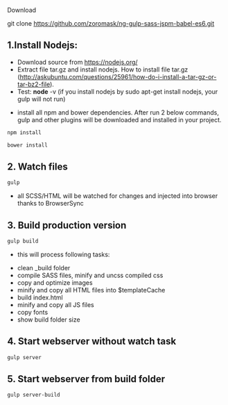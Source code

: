 Download

git clone https://github.com/zoromask/ng-gulp-sass-jspm-babel-es6.git

## 1.Install Nodejs:
* Download source from https://nodejs.org/
* Extract file tar.gz and install nodejs. How to install file tar.gz (http://askubuntu.com/questions/25961/how-do-i-install-a-tar-gz-or-tar-bz2-file).
* Test: **node** -v (if you install nodejs by sudo apt-get install nodejs, your gulp will not run)

- install all npm and bower dependencies. After run 2 below commands, gulp and other plugins will be downloaded and installed in your project.
```bash
npm install
```
```bash
bower install
```

## 2. Watch files
```bash
gulp
```
- all SCSS/HTML will be watched for changes and injected into browser thanks to BrowserSync

## 3. Build production version
```bash
gulp build
```
- this will process following tasks:
* clean _build folder
* compile SASS files, minify and uncss compiled css
* copy and optimize images
* minify and copy all HTML files into $templateCache
* build index.html
* minify and copy all JS files
* copy fonts
* show build folder size

## 4. Start webserver without watch task
```bash
gulp server
```

## 5. Start webserver from build folder
```bash
gulp server-build
```